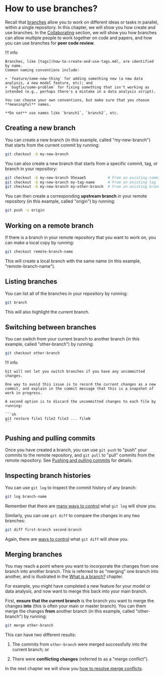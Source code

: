# How to use branches?

Recall that [branches](../version-control/what-is-a-branch.md) allow you to work on different ideas or tasks in parallel, within a single repository.
In this chapter, we will show you how create and use branches.
In the [Collaborating](../collaborating/README.md) section, we will show you how branches can allow multiple people to work together on code and papers, and how you can use branches for **peer code review**.

!!! info

    Branches, like [tags](how-to-create-and-use-tags.md), are identified by name.
    Common naming conventions include:

    + `feature/some-new-thing` for adding something new (a new data analysis, a new model feature, etc); and
    + `bugfix/some-problem` for fixing something that isn't working as intended (e.g., perhaps there's a mistake in a data analysis script).

    You can choose your own conventions, but make sure that you choose **meaningful** names.

    **Do not** use names like `branch1`, `branch2`, etc.

## Creating a new branch

You can create a new branch (in this example, called "my-new-branch") that starts from the current commit by running:

```sh
git checkout -b my-new-branch
```

You can also create a new branch that starts from a specific commit, tag, or branch in your repository:

```sh
git checkout -b my-new-branch 95eaae5          # From an existing commit
git checkout -b my-new-branch my-tag-name      # From an existing tag
git checkout -b my-new-branch my-other-branch  # From an existing branch
```

You can then create a corresponding **upstream branch** in your remote repository (in this example, called "origin") by running:

```sh
git push -u origin
```

## Working on a remote branch

If there is a branch in your remote repository that you want to work on, you can make a local copy by running:

```sh
git checkout remote-branch-name
```

This will create a local branch with the same name (in this example, "remote-branch-name").

## Listing branches

You can list all of the branches in your repository by running:

```sh
git branch
```

This will also highlight the current branch.

## Switching between branches

You can switch from your current branch to another branch (in this example, called "other-branch") by running:

```sh
git checkout other-branch
```

!!! info

    Git will not let you switch branches if you have any uncommitted changes.

    One way to avoid this issue is to record the current changes as a new commit, and explain in the commit message that this is a snapshot of work in progress.

    A second option is to discard the uncommitted changes to each file by running:

    ```sh
    git restore file1 file2 file3 ... fileN
    ```

## Pushing and pulling commits

Once you have created a branch, you can use `git push` to "push" your commits to the remote repository, and `git pull` to "pull" commits from the remote repository.
See [Pushing and pulling commits](pushing-and-pulling-commits.md) for details.

## Inspecting branch histories

You can use `git log` to inspect the commit history of any branch:

```sh
git log branch-name
```

Remember that there are [many ways to control](inspecting-your-history.md) what `git log` will show you.

Similarly, you can use `git diff` to compare the changes in any two branches:

```sh
git diff first-branch second-branch
```

Again, there are [ways to control](inspecting-your-history.md) what `git diff` will show you.

## Merging branches

You may reach a point where you want to incorporate the changes from one branch into another branch.
This is referred to as "merging" one branch into another, and is illustrated in the [What is a branch?](../version-control/what-is-a-branch.md) chapter.

For example, you might have completed a new feature for your model or data analysis, and now want to merge this back into your main branch.

First, **ensure that the current branch** is the branch you want to merge the changes **into** (this is often your main or master branch).
You can them merge the changes **from** another branch (in this example, called "other-branch") by running:

```sh
git merge other-branch
```

This can have two different results:

1. The commits from `other-branch` were merged successfully into the current branch; or

2. There were **conflicting changes** (referred to as a "merge conflict").

In the next chapter we will show you [how to resolve merge conflicts](how-to-resolve-merge-conflicts.md).
